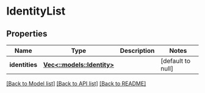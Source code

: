 # IdentityList

## Properties
Name | Type | Description | Notes
------------ | ------------- | ------------- | -------------
**identities** | [**Vec<::models::Identity>**](Identity.md) |  | [default to null]

[[Back to Model list]](../README.md#documentation-for-models) [[Back to API list]](../README.md#documentation-for-api-endpoints) [[Back to README]](../README.md)


